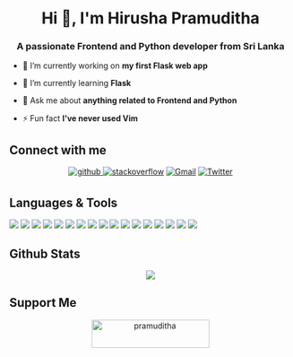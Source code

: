 <h1 align="center">Hi 👋, I'm Hirusha Pramuditha</h1>
<h3 align="center">A passionate Frontend and Python developer from Sri Lanka</h3>

- 🔭 I’m currently working on **my first Flask web app**

- 🌱 I’m currently learning **Flask**

- 💬 Ask me about **anything related to Frontend and Python**

- ⚡ Fun fact **I've never used Vim**

## Connect with me  

<div align="center">
<a href="https://github.com/HirushaPramuditha">
<img src="https://img.shields.io/badge/github-%2324292e.svg?&style=for-the-badge&logo=github&logoColor=white" alt=github style="margin-bottom: 5px;" />
</a>
<a href="https://stackoverflow.com/users/14728797">
<img src="https://img.shields.io/badge/stackoverflow-%23F28032.svg?&style=for-the-badge&logo=stackoverflow&logoColor=white" alt=stackoverflow style="margin-bottom: 5px;"></a>
<a href = "mailto: hirushapramuditha26@gmail.com"><img alt="Gmail" src="https://img.shields.io/badge/Gmail-D14836?style=for-the-badge&logo=gmail&logoColor=white"  style="margin-bottom: 5px;" /></a>
<a href="https://twitter.com/Hiru_Pramuditha"><img alt="Twitter" src="https://img.shields.io/badge/Twitter%20-%231DA1F2.svg?&style=for-the-badge&logo=Twitter&logoColor=white"  style="margin-bottom: 5px;"/></a>  
</div> 

## Languages & Tools

![](https://img.shields.io/badge/IDE-VScode-informational?style=flat-square&logo=visual-studio-code&logoColor=white&color=2bbc8a)
![](https://img.shields.io/badge/Code-Python-informational?style=flat-square&logo=python&logoColor=white&color=2bbc8a)
![](https://img.shields.io/badge/Editor-Sublime-informational?style=flat-square&logo=sublime-text&logoColor=white&color=2bbc8a)
![](https://img.shields.io/badge/Code-Java-informational?style=flat-square&logo=java&logoColor=white&color=2bbc8a)
![](https://img.shields.io/badge/IDE-IntelliJ_IDEA-informational?style=flat-square&logo=intellij-idea&logoColor=white&color=2bbc8a)
![](https://img.shields.io/badge/OS-Linux-informational?style=flat-square&logo=linux&logoColor=white&color=2bbc8a)
![](https://img.shields.io/badge/OS-Windows-informational?style=flat-square&logo=windows&logoColor=white&color=2bbc8a)
![](https://img.shields.io/badge/Frontend-HTML5-informational?style=flat-square&logo=html5&logoColor=white&color=2bbc8a)
![](https://img.shields.io/badge/Frontend-CSS-informational?style=flat-square&logo=css3&logoColor=white&color=2bbc8a)
![](https://img.shields.io/badge/Frontend-Bootstrap-informational?style=flat-square&logo=bootstrap&logoColor=white&color=2bbc8a)
![](https://img.shields.io/badge/Code-JavaScript-informational?style=flat-square&logo=javascript&logoColor=white&color=2bbc8a)
![](https://img.shields.io/badge/Database-SQLite-informational?style=flat-square&logo=sqlite&logoColor=white&color=2bbc8a)
![](https://img.shields.io/badge/Framework-Flask-informational?style=flat-square&logo=flask&logoColor=white&color=2bbc8a)
![](https://img.shields.io/badge/Version_control-Git-informational?style=flat-square&logo=git&logoColor=white&color=2bbc8a)
![](https://img.shields.io/badge/Creative-Adobe_Illustrator-informational?style=flat-square&logo=adobe-illustrator&logoColor=white&color=2bbc8a)
![](https://img.shields.io/badge/Creative-Adobe_Photoshop-informational?style=flat-square&logo=adobe-photoshop&logoColor=white&color=2bbc8a)
![](https://img.shields.io/badge/Creative-Blender-informational?style=flat-square&logo=blender&logoColor=white&color=2bbc8a)

## Github Stats  
<div align="center"><img src="https://github-readme-stats.vercel.app/api?username=HirushaPramuditha&show_icons=true&count_private=true&hide_border=true" align="center" /></div>  
<h2>Support Me</h2>
<div align="center">
<p><a href="https://www.buymeacoffee.com/pramuditha"> <img align="center" src="https://cdn.buymeacoffee.com/buttons/v2/default-yellow.png" height="50" width="210" alt="pramuditha" /></a></p><br><br>
</div>
